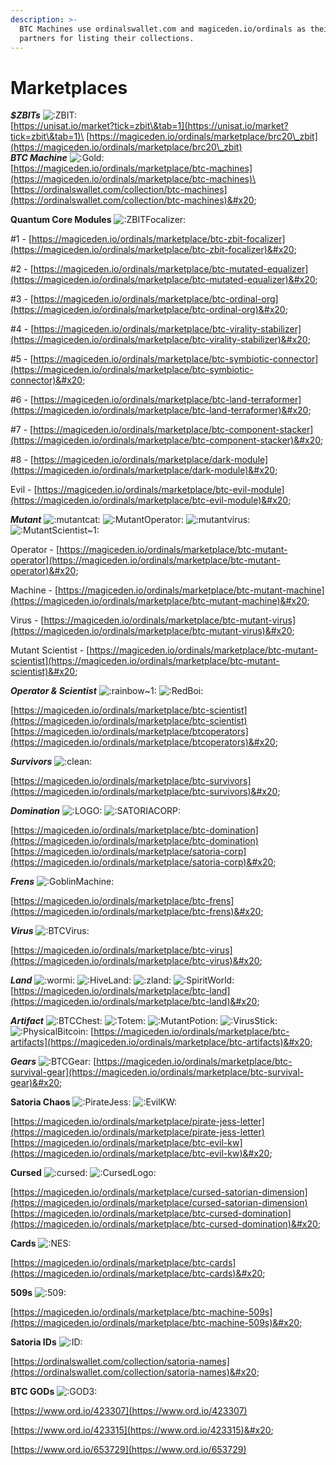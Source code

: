 ```yaml
---
description: >-
  BTC Machines use ordinalswallet.com and magiceden.io/ordinals as their
  partners for listing their collections.
---
```


# Marketplaces

_**$ZBITs**_ ![:ZBIT:](https://cdn.discordapp.com/emojis/1104852268089614427.webp?size=80\&quality=lossless) \
[https://unisat.io/market?tick=zbit\&tab=1](https://unisat.io/market?tick=zbit\&tab=1)\
[https://magiceden.io/ordinals/marketplace/brc20\_zbit](https://magiceden.io/ordinals/marketplace/brc20\_zbit) \
_**BTC Machine**_ ![:Gold:](https://cdn.discordapp.com/emojis/1073418076151885884.webp?size=80\&quality=lossless) \
[https://magiceden.io/ordinals/marketplace/btc-machines](https://magiceden.io/ordinals/marketplace/btc-machines)\
[https://ordinalswallet.com/collection/btc-machines](https://ordinalswallet.com/collection/btc-machines)&#x20;

**Quantum Core Modules** ![:ZBITFocalizer:](https://cdn.discordapp.com/emojis/1118220716114976879.webp?size=80\&quality=lossless)&#x20;

\#1 - [https://magiceden.io/ordinals/marketplace/btc-zbit-focalizer](https://magiceden.io/ordinals/marketplace/btc-zbit-focalizer)&#x20;

\#2 - [https://magiceden.io/ordinals/marketplace/btc-mutated-equalizer](https://magiceden.io/ordinals/marketplace/btc-mutated-equalizer)&#x20;

\#3 - [https://magiceden.io/ordinals/marketplace/btc-ordinal-org](https://magiceden.io/ordinals/marketplace/btc-ordinal-org)&#x20;

\#4 - [https://magiceden.io/ordinals/marketplace/btc-virality-stabilizer](https://magiceden.io/ordinals/marketplace/btc-virality-stabilizer)&#x20;

\#5 - [https://magiceden.io/ordinals/marketplace/btc-symbiotic-connector](https://magiceden.io/ordinals/marketplace/btc-symbiotic-connector)&#x20;

\#6 - [https://magiceden.io/ordinals/marketplace/btc-land-terraformer](https://magiceden.io/ordinals/marketplace/btc-land-terraformer)&#x20;

\#7 - [https://magiceden.io/ordinals/marketplace/btc-component-stacker](https://magiceden.io/ordinals/marketplace/btc-component-stacker)&#x20;

\#8 - [https://magiceden.io/ordinals/marketplace/dark-module](https://magiceden.io/ordinals/marketplace/dark-module)&#x20;

Evil - [https://magiceden.io/ordinals/marketplace/btc-evil-module](https://magiceden.io/ordinals/marketplace/btc-evil-module)&#x20;

_**Mutant**_ ![:mutantcat:](https://cdn.discordapp.com/emojis/1080724098688233492.webp?size=80\&quality=lossless) ![:MutantOperator:](https://cdn.discordapp.com/emojis/1086042310749466674.webp?size=80\&quality=lossless) ![:mutantvirus:](https://cdn.discordapp.com/emojis/1106739531111219210.webp?size=80\&quality=lossless) ![:MutantScientist\~1:](https://cdn.discordapp.com/emojis/1120242496182685776.webp?size=80\&quality=lossless)&#x20;

Operator - [https://magiceden.io/ordinals/marketplace/btc-mutant-operator](https://magiceden.io/ordinals/marketplace/btc-mutant-operator)&#x20;

Machine - [https://magiceden.io/ordinals/marketplace/btc-mutant-machine](https://magiceden.io/ordinals/marketplace/btc-mutant-machine)&#x20;

Virus - [https://magiceden.io/ordinals/marketplace/btc-mutant-virus](https://magiceden.io/ordinals/marketplace/btc-mutant-virus)&#x20;

Mutant Scientist - [https://magiceden.io/ordinals/marketplace/btc-mutant-scientist](https://magiceden.io/ordinals/marketplace/btc-mutant-scientist)&#x20;

_**Operator & Scientist**_ ![:rainbow\~1:](https://cdn.discordapp.com/emojis/1077321277049671760.webp?size=80\&quality=lossless) ![:RedBoi:](https://cdn.discordapp.com/emojis/1118291462195511377.webp?size=80\&quality=lossless)&#x20;

[https://magiceden.io/ordinals/marketplace/btc-scientist](https://magiceden.io/ordinals/marketplace/btc-scientist) [https://magiceden.io/ordinals/marketplace/btcoperators](https://magiceden.io/ordinals/marketplace/btcoperators)&#x20;

_**Survivors**_ ![:clean:](https://cdn.discordapp.com/emojis/1095070037238354082.webp?size=80\&quality=lossless)&#x20;

[https://magiceden.io/ordinals/marketplace/btc-survivors](https://magiceden.io/ordinals/marketplace/btc-survivors)&#x20;

_**Domination**_ ![:LOGO:](https://cdn.discordapp.com/emojis/1096285947118764043.webp?size=80\&quality=lossless) ![:SATORIACORP:](https://cdn.discordapp.com/emojis/1110322428451766323.webp?size=80\&quality=lossless)&#x20;

[https://magiceden.io/ordinals/marketplace/btc-domination](https://magiceden.io/ordinals/marketplace/btc-domination) [https://magiceden.io/ordinals/marketplace/satoria-corp](https://magiceden.io/ordinals/marketplace/satoria-corp)&#x20;

_**Frens**_ ![:GoblinMachine:](https://cdn.discordapp.com/emojis/1088554700942610522.webp?size=80\&quality=lossless)&#x20;

[https://magiceden.io/ordinals/marketplace/btc-frens](https://magiceden.io/ordinals/marketplace/btc-frens)&#x20;

_**Virus**_ ![:BTCVirus:](https://cdn.discordapp.com/emojis/1085010258411397151.webp?size=80\&quality=lossless)&#x20;

[https://magiceden.io/ordinals/marketplace/btc-virus](https://magiceden.io/ordinals/marketplace/btc-virus)&#x20;

_**Land**_ ![:wormi:](https://cdn.discordapp.com/emojis/1088423625218064475.webp?size=80\&quality=lossless) ![:HiveLand:](https://cdn.discordapp.com/emojis/1087880847866220693.webp?size=80\&quality=lossless) ![:zland:](https://cdn.discordapp.com/emojis/1107747556919873546.webp?size=80\&quality=lossless) ![:SpiritWorld:](https://cdn.discordapp.com/emojis/1112139225509412934.webp?size=80\&quality=lossless) [https://magiceden.io/ordinals/marketplace/btc-land](https://magiceden.io/ordinals/marketplace/btc-land)&#x20;

_**Artifact**_ ![:BTCChest:](https://cdn.discordapp.com/emojis/1091395034005377225.webp?size=80\&quality=lossless) ![:Totem:](https://cdn.discordapp.com/emojis/1091771264361832488.webp?size=80\&quality=lossless) ![:MutantPotion:](https://cdn.discordapp.com/emojis/1091804181590970478.webp?size=80\&quality=lossless) ![:VirusStick:](https://cdn.discordapp.com/emojis/1091804601138819132.webp?size=80\&quality=lossless) ![:PhysicalBitcoin:](https://cdn.discordapp.com/emojis/1093585552999190568.webp?size=80\&quality=lossless) [https://magiceden.io/ordinals/marketplace/btc-artifacts](https://magiceden.io/ordinals/marketplace/btc-artifacts)&#x20;

_**Gears**_ ![:BTCGear:](https://cdn.discordapp.com/emojis/1098818724850565130.webp?size=80\&quality=lossless) [https://magiceden.io/ordinals/marketplace/btc-survival-gear](https://magiceden.io/ordinals/marketplace/btc-survival-gear)&#x20;

**Satoria Chaos** ![:PirateJess:](https://cdn.discordapp.com/emojis/1114011081577341049.webp?size=80\&quality=lossless) ![:EvilKW:](https://cdn.discordapp.com/emojis/1121202808742498395.webp?size=80\&quality=lossless)&#x20;

[https://magiceden.io/ordinals/marketplace/pirate-jess-letter](https://magiceden.io/ordinals/marketplace/pirate-jess-letter) [https://magiceden.io/ordinals/marketplace/btc-evil-kw](https://magiceden.io/ordinals/marketplace/btc-evil-kw)&#x20;

**Cursed** ![:cursed:](https://cdn.discordapp.com/emojis/1121555994628067491.webp?size=80\&quality=lossless) ![:CursedLogo:](https://cdn.discordapp.com/emojis/1121957287624458331.webp?size=80\&quality=lossless)&#x20;

[https://magiceden.io/ordinals/marketplace/cursed-satorian-dimension](https://magiceden.io/ordinals/marketplace/cursed-satorian-dimension) [https://magiceden.io/ordinals/marketplace/btc-cursed-domination](https://magiceden.io/ordinals/marketplace/btc-cursed-domination)&#x20;

**Cards** ![:NES:](https://cdn.discordapp.com/emojis/1082845699185594431.webp?size=80\&quality=lossless)

&#x20;[https://magiceden.io/ordinals/marketplace/btc-cards](https://magiceden.io/ordinals/marketplace/btc-cards)&#x20;

**509s** ![:509:](https://cdn.discordapp.com/emojis/1098113194985263225.webp?size=80\&quality=lossless)

&#x20;[https://magiceden.io/ordinals/marketplace/btc-machine-509s](https://magiceden.io/ordinals/marketplace/btc-machine-509s)&#x20;

**Satoria IDs** ![:ID:](https://cdn.discordapp.com/emojis/1119122085441192066.webp?size=80\&quality=lossless)

&#x20;[https://ordinalswallet.com/collection/satoria-names](https://ordinalswallet.com/collection/satoria-names)&#x20;

**BTC GODs** ![:GOD3:](https://cdn.discordapp.com/emojis/1096980241760649356.gif?size=80\&quality=lossless)

&#x20;[https://www.ord.io/423307](https://www.ord.io/423307)

&#x20;[https://www.ord.io/423315](https://www.ord.io/423315)&#x20;

[https://www.ord.io/653729](https://www.ord.io/653729)
